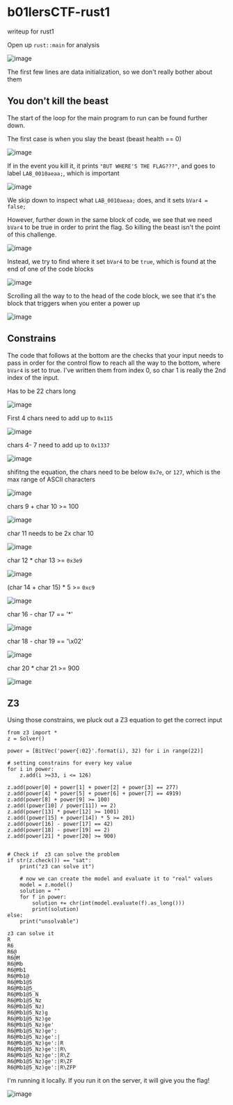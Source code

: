 # b01lersCTF-rust1
writeup for rust1

Open up `rust::main` for analysis

![image](https://user-images.githubusercontent.com/7328587/165008653-b3c2da5f-d431-4883-95c7-d052367b48fc.png)

The first few lines are data initialization, so we don't really bother about them

You don't kill the beast
---

The start of the loop for the main program to run can be found further down.

The first case is when you slay the beast (beast health == 0)

![image](https://user-images.githubusercontent.com/7328587/165008754-d0e060ce-e11f-4790-b9ec-597a07a4e74b.png)

If in the event you kill it, it prints `"BUT WHERE'S THE FLAG???"`, and goes to label `LAB_0010aeaa;`, which is important

![image](https://user-images.githubusercontent.com/7328587/165008892-0ef315cf-35d9-493a-b82f-0b924ed6d5f5.png)

We skip down to inspect what `LAB_0010aeaa;` does, and it sets `bVar4 = false;`

However, further down in the same block of code, we see that we need `bVar4` to be true in order to print the flag. So killing the beast isn't the point of this challenge.

![image](https://user-images.githubusercontent.com/7328587/165009055-4363296f-65f8-4072-8151-2ffa89a3d958.png)

Instead, we try to find where it set `bVar4` to be `true`, which is found at the end of one of the code blocks

![image](https://user-images.githubusercontent.com/7328587/165009242-98b7d8ec-015e-4cc9-a479-4f6a26e43bd7.png)

Scrolling all the way to to the head of the code block, we see that it's the block that triggers when you enter a power up

![image](https://user-images.githubusercontent.com/7328587/165009355-277e16b2-cb4e-4278-850b-e45f7bb12c2b.png)

Constrains
---

The code that follows at the bottom are the checks that your input needs to pass in order for the control flow to reach all the way to the bottom, where `bVar4` is set to true. I've written them from index 0, so char 1 is really the 2nd index of the input.

Has to be 22 chars long

![image](https://user-images.githubusercontent.com/7328587/165009595-2e75e12d-69ed-4ec1-a298-9085892185d5.png)

First 4 chars need to add up to `0x115`

![image](https://user-images.githubusercontent.com/7328587/165009629-9f44b35a-7e2b-48a0-8282-f3c5072755dd.png)

chars 4- 7 need to add up to `0x1337`

![image](https://user-images.githubusercontent.com/7328587/165009694-1165a504-36d8-47ae-9b1c-512c676e2253.png)

shifitng the equation, the chars need to be below `0x7e`, or `127`, which is the max range of ASCII characters

![image](https://user-images.githubusercontent.com/7328587/165009732-dd2a9ea3-8650-4104-bda5-83364fa7ce08.png)

chars 9 + char 10  >= 100

![image](https://user-images.githubusercontent.com/7328587/165009846-e4bf9701-0f12-4c86-b16c-0a5e8a0e05cc.png)

char 11 needs to be 2x char 10

![image](https://user-images.githubusercontent.com/7328587/165009891-33863b22-0c0b-4e9b-84a8-4570731e9298.png)

char 12 * char 13  >= `0x3e9`

![image](https://user-images.githubusercontent.com/7328587/165009965-72187e8c-ec8d-463b-bd74-5c428eeead4e.png)

(char 14 + char 15) * 5  >= `0xc9`

![image](https://user-images.githubusercontent.com/7328587/165010020-5e315fb2-5467-4e0e-9e0d-d6dce00ac6cd.png)

char 16 - char 17 == '*'

![image](https://user-images.githubusercontent.com/7328587/165010092-2ac0bec9-e2e5-4b4e-a8d3-a6d9180597dc.png)

char 18 - char 19 == '\x02'

![image](https://user-images.githubusercontent.com/7328587/165010250-52b7c894-9864-4947-91f5-50481f933725.png)

char 20 * char 21 >= 900

![image](https://user-images.githubusercontent.com/7328587/165010322-3f54bd1a-8d71-4271-acd8-7ed0da335636.png)

Z3
---

Using those constrains, we pluck out a Z3 equation to get the correct input

```
from z3 import *
z = Solver()

power = [BitVec('power{:02}'.format(i), 32) for i in range(22)]

# setting constrains for every key value
for i in power:
    z.add(i >=33, i <= 126)

z.add(power[0] + power[1] + power[2] + power[3] == 277)
z.add(power[4] * power[5] + power[6] + power[7] == 4919)
z.add(power[8] + power[9] >= 100)
z.add((power[10] / power[11]) == 2)
z.add(power[13] * power[12] >= 1001)
z.add((power[15] + power[14]) * 5 >= 201)
z.add(power[16] - power[17] == 42)
z.add(power[18] - power[19] == 2)
z.add(power[21] * power[20] >= 900)


# Check if  z3 can solve the problem
if str(z.check()) == "sat":
    print("z3 can solve it")

    # now we can create the model and evaluate it to "real" values
    model = z.model()
    solution = ""
    for f in power:
        solution += chr(int(model.evaluate(f).as_long()))
        print(solution)
else:
    print("unsolvable")
```

```
z3 can solve it
R
R6
R6@
R6@M
R6@Mb
R6@Mb1
R6@Mb1@
R6@Mb1@5
R6@Mb1@5_
R6@Mb1@5_N
R6@Mb1@5_Nz
R6@Mb1@5_Nz)
R6@Mb1@5_Nz)g
R6@Mb1@5_Nz)ge
R6@Mb1@5_Nz)ge'
R6@Mb1@5_Nz)ge':
R6@Mb1@5_Nz)ge':|
R6@Mb1@5_Nz)ge':|R
R6@Mb1@5_Nz)ge':|R\
R6@Mb1@5_Nz)ge':|R\Z
R6@Mb1@5_Nz)ge':|R\ZF
R6@Mb1@5_Nz)ge':|R\ZFP
```

I'm running it locally. If you run it on the server, it will give you the flag!

![image](https://user-images.githubusercontent.com/7328587/165010786-8765229a-5bdc-498b-b41d-c22030f85ba7.png)
